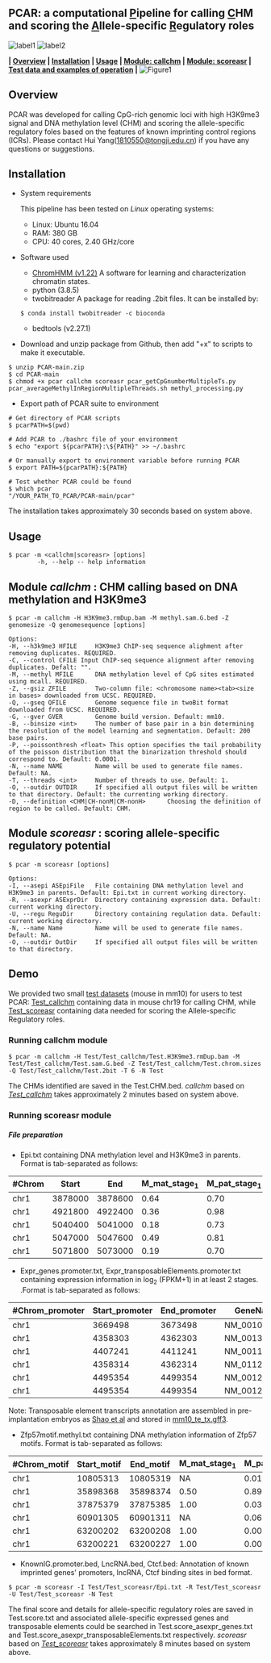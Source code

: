 ## PCAR: a computational <u>P</u>ipeline for calling <u>C</u>HM and scoring the <u>A</u>llele-specific <u>R</u>egulatory roles

![label1](https://img.shields.io/badge/version-v1.1.1-yellow)	![label2](https://img.shields.io/badge/license-MIT-green)

**| [Overview](#overview) | [Installation](#installation) | [Usage](#usage)  | [Module: callchm](#module-callchm) | [Module: scoreasr](#module-scoreasr) | [Test data and examples of operation](#demo) |**
![Figure1](Schema.png?⁩raw=True "Title")
## Overview

PCAR was developed for calling CpG-rich genomic loci with high H3K9me3 signal and DNA methylation level (CHM) and scoring the allele-specific regulatory foles based on the features of known imprinting control regions (ICRs). Please contact Hui Yang(1810550@tongji.edu.cn) if you have any questions or suggestions.

## Installation
- System requirements

  This pipeline has been tested on *Linux* operating systems:
  - Linux: Ubuntu 16.04
  - RAM: 380 GB
  - CPU: 40 cores, 2.40 GHz/core
  
- Software used

	- [ChromHMM (v1.22)](http://compbio.mit.edu/ChromHMM) A software for learning and characterization chromatin states.
    - python (3.8.5) 
    - twobitreader A package for reading .2bit files. It can be installed by:
    ```shell
    $ conda install twobitreader -c bioconda
    ```
    - bedtools (v2.27.1)

- Download and unzip package from Github, then add "+x" to scripts to make it executable.
 ```shell
 $ unzip PCAR-main.zip
 $ cd PCAR-main
 $ chmod +x pcar callchm scoreasr pcar_getCpGnumberMultipleTs.py pcar_averageMethylInRegionMultipleThreads.sh methyl_processing.py
 ```
 
- Export path of PCAR suite to environment
```shell
# Get directory of PCAR scripts
$ pcarPATH=$(pwd)

# Add PCAR to ./bashrc file of your environment
$ echo "export ${pcarPATH}:\${PATH}" >> ~/.bashrc

# Or manually export to environment variable before running PCAR
$ export PATH=${pcarPATH}:${PATH}

# Test whether PCAR could be found
$ which pcar
"/YOUR_PATH_TO_PCAR/PCAR-main/pcar"
```
The installation takes approximately 30 seconds based on system above.

## Usage

```shell
$ pcar -m <callchm|scoreasr> [options]
        -h, --help -- help information
```

## Module *callchm* : CHM calling based on DNA methylation and H3K9me3


```shell
$ pcar -m callchm -H H3K9me3.rmDup.bam -M methyl.sam.G.bed -Z genomesize -Q genomesequence [options]

Options:
-H, --h3k9me3 HFILE     H3K9me3 ChIP-seq sequence alighment after removing duplicates. REQUIRED.
-C, --control CFILE	Input ChIP-seq sequence alignment after removing duplicates. Defalt: "".
-M, --methyl MFILE      DNA methylation level of CpG sites estimated using mcall. REQUIRED.
-Z, --gsiz ZFILE        Two-column file: <chromosome name><tab><size in bases> downloaded from UCSC. REQUIRED.
-Q, --gseq QFILE        Genome sequence file in twoBit format downloaded from UCSC. REQUIRED.
-G, --gver GVER         Genome build version. Default: mm10.
-B, --binsize <int>     The number of base pair in a bin determining the resolution of the model learning and segmentation. Default: 200 base pairs.
-P, --poissonthresh <float>	This option specifies the tail probability of the poisson distribution that the binarization threshold should correspond to. Default: 0.0001.
-N, --name NAME         Name will be used to generate file names. Default: NA.
-T, --threads <int>     Number of threads to use. Default: 1.
-O, --outdir OUTDIR     If specified all output files will be written to that directory. Default: the currenting working directory.
-D, --definition <CHM|CH-nonM|CM-nonH>		Choosing the definition of region to be called. Default: CHM.
```

## Module *scoreasr* : scoring allele-specific regulatory potential

```shell
$ pcar -m scoreasr [options]

Options:
-I, --asepi ASEpiFile   File containing DNA methylation level and H3K9me3 in parents. Default: Epi.txt in current working directory.
-R, --asexpr ASExprDir  Directory containing expression data. Default: current working directory.
-U, --regu ReguDir      Directory containing regulation data. Default: current working directory.
-N, --name Name         Name will be used to generate file names. Default: NA.
-O, --outdir OutDir     If specified all output files will be written to that directory. 
```

## Demo
We provided two small [test datasets](https://github.com/hyang-bio/PCAR/tree/main/Test) (mouse in mm10) for users to test PCAR: [Test_callchm](https://github.com/hyang-bio/PCAR/tree/main/Test/Test_callchm) containing data in mouse chr19 for calling CHM, while [Test_scoreasr](https://github.com/hyang-bio/PCAR/tree/main/Test/Test_callchm/Test_scoreasr) containing data needed for scoring the Allele-specific Regulatory roles. 

### Running callchm module
```shell
$ pcar -m callchm -H Test/Test_callchm/Test.H3K9me3.rmDup.bam -M Test/Test_callchm/Test.sam.G.bed -Z Test/Test_callchm/Test.chrom.sizes -Q Test/Test_callchm/Test.2bit -T 6 -N Test
```
The CHMs identified are saved in the Test.CHM.bed. *callchm* based on *[Test_callchm](https://github.com/hyang-bio/PCAR/tree/main/Test/Test_callchm)* takes approximately 2 minutes based on system above.

### Running scoreasr module
##### File preparation
* Epi.txt containing DNA methylation level and H3K9me3 in parents. Format is tab-separated as follows: 

| #Chrom | Start |End | M_mat_stage<sub>1</sub> | M_pat_stage<sub>1</sub> | H_mat_stage<sub>1</sub> | H_pat_stage<sub>1</sub> | M_mat_stage<sub>2</sub> | M_pat_stage<sub>2</sub> | H_mat_stage<sub>2</sub> | H_pat_stage<sub>2</sub> | ... |
| --- | --- | --- | --- | --- | --- | --- | --- | --- | --- | --- | --- |
| chr1 | 3878000 | 3878600 | 0.64 | 0.70 | 0.21 | 0.20 | 0.63 | 0.33 | 0.32 | 0.37 | ... |
| chr1 | 4921800 | 4922400 | 0.36 | 0.98 | 0.34 | 0.28 | 0.71 | 0.92 | 0.30 | 0.35 | ... |
| chr1 | 5040400 | 5041000 | 0.18 | 0.73 | 0.13 | 0.14 | 0.46 | 0.52 | 0.07 | 0.77 | ... |
| chr1 | 5047000 | 5047600 | 0.49 | 0.81 | 0.08 | 0.27 | 0.13 | 0.42 | 0.03 | 0.28 | ... |
| chr1 | 5071800 | 5073000 | 0.19 | 0.70 | 0.12 | 0.01 | 0.02 | 0.74 | 0.16 | 0.88 | ... |

* Expr_genes.promoter.txt, Expr_transposableElements.promoter.txt containing expression information in log<sub>2</sub> (FPKM+1) in at least 2 stages. .Format is tab-separated as follows:

| #Chrom_promoter | Start_promoter | End_promoter | GeneName | E_mat_stage<sub>1</sub> | E_pat_stage<sub>1</sub> | E_mat_stage<sub>2</sub> | E_pat_stage<sub>2</sub> |  ... |
| --- | --- | --- | --- | --- | --- | --- | --- | --- |
| chr1 | 3669498 | 3673498 | NM_001011874 | 0.00 | 0.00 | 0.00 | 0.01 | ... |
| chr1 | 4358303 | 4362303 | NM_001370921 | 0.13 | 0.47 | 0.00 | 0.00 | ... |
| chr1 | 4407241 | 4411241 | NM_001195662 | 0.00 | 0.00 | 0.00 | 0.00 | ... |
| chr1 | 4358314 | 4362314 | NM_011283 | 0.19 | 0.00 | 0.00 | 0.01 | ... |
| chr1 | 4495354 | 4499354 | NM_001289464 | 0.00 | 0.00 | 0.00 | 0.00 | ... |
| chr1 | 4495354 | 4499354 | NM_001289465 | 0.00 | 0.00 | 0.00 | 0.00 | ... |

Note: Transposable element transcripts annotation are assembled in pre-implantation embryos as [Shao et al](https://github.com/wanqingshao/TE_expression_in_scRNAseq) and stored in [mm10_te_tx.gff3](https://github.com/hyang-bio/PCAR/tree/main/Test/Test_scoreasr/mm10_te_tx.gff3). 

* Zfp57motif.methyl.txt containing DNA methylation information of Zfp57 motifs. Format is tab-separated as follows:

| #Chrom_motif | Start_motif | End_motif | M_mat_stage<sub>1</sub> | M_pat_stage<sub>1</sub> | M_mat_stage<sub>2</sub> | M_pat_stage<sub>2</sub> | ... |
| --- | --- | --- | --- | --- | --- | --- | --- |
| chr1 | 10805313 | 10805319 | NA | 0.01 | 1.00 | 0.00 |
| chr1 | 35898368 | 35898374 | 0.50 | 0.89 | 0.29 | 0.78 |
| chr1 | 37875379 | 37875385 | 1.00 | 0.03 | 1.00 | 0.00 |
| chr1 | 60901305 | 60901311 | NA | 0.06 | 0.04 | 1.00 |
| chr1 | 63200202 | 63200208 | 1.00 | 0.00 | NA | 0.61 |
| chr1 | 63200221 | 63200227 | 1.00 | 0.00 | NA | 0.58 |
 
* KnownIG.promoter.bed, LncRNA.bed, Ctcf.bed: Annotation of known imprinted genes' promoters, lncRNA, Ctcf binding sites in bed format.

```shell
$ pcar -m scoreasr -I Test/Test_scoreasr/Epi.txt -R Test/Test_scoreasr -U Test/Test_scoreasr -N Test
```

The final score and details for allele-specific regulatory roles are saved in Test.score.txt and associated allele-specific expressed genes and transposable elements could be searched in Test.score_asexpr_genes.txt and Test.score_asexpr_transposableElements.txt respectively. *scoreasr* based on *[Test_scoreasr](https://github.com/hyang-bio/PCAR/tree/main/Test/Test_callchm/Test_scoreasr)* takes approximately 8 minutes based on system above.
